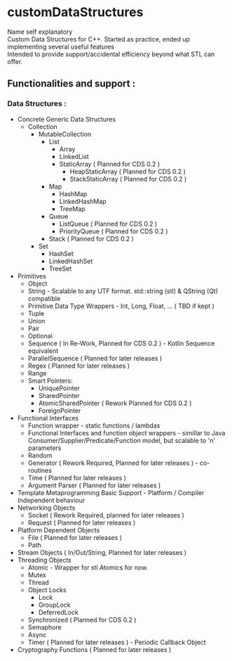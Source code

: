 # customDataStructures

Name self explanatory\
Custom Data Structures for C++. Started as practice, ended up implementing several useful features\
Intended to provide support/accidental efficiency beyond what STL can offer.

## Functionalities and support : 

### Data Structures :
* Concrete Generic Data Structures
  * Collection
    * MutableCollection
      * List
        * Array
        * LinkedList
        * StaticArray ( Planned for CDS 0.2 )
          * HeapStaticArray ( Planned for CDS 0.2 )
          * StackStaticArray ( Planned for CDS 0.2 )
      * Map
        * HashMap
        * LinkedHashMap
        * TreeMap
      * Queue
        * ListQueue ( Planned for CDS 0.2 )
        * PriorityQueue ( Planned for CDS 0.2 )
      * Stack ( Planned for CDS 0.2 )
    * Set
      * HashSet
      * LinkedHashSet
      * TreeSet
* Primitives
  * Object
  * String - Scalable to any UTF format. std::string (stl) & QString (Qt) compatible
  * Primitive Data Type Wrappers - Int, Long, Float, ... ( TBD if kept )
  * Tuple
  * Union
  * Pair
  * Optional
  * Sequence ( In Re-Work, Planned for CDS 0.2 ) - Kotlin Sequence equivalent
  * ParallelSequence ( Planned for later releases )
  * Regex ( Planned for later releases )
  * Range 
  * Smart Pointers:
    * UniquePointer
    * SharedPointer
    * AtomicSharedPointer ( Rework Planned for CDS 0.2 )
    * ForeignPointer
* Functional Interfaces
  * Function wrapper - static functions / lambdas
  * Functional Interfaces and function object wrappers - simillar to Java Consumer/Supplier/Predicate/Function model, but scalable to 'n' parameters
  * Random
  * Generator ( Rework Required, Planned for later releases ) - co-routines
  * Time ( Planned for later releases )
  * Argument Parser ( Planned for later releases )
* Template Metaprogramming Basic Support - Platform / Compiler Independent behaviour
* Networking Objects
  * Socket ( Rework Required, planned for later releases )
  * Request ( Planned for later releases )
* Platform Dependent Objects
  * File ( Planned for later releases )
  * Path
* Stream Objects ( In/Out/String, Planned for later releases )
* Threading Objects
  * Atomic - Wrapper for stl Atomics for now.
  * Mutex
  * Thread
  * Object Locks
    * Lock
    * GroupLock
    * DeferredLock
  * Synchronized ( Planned for CDS 0.2 )
  * Semaphore
  * Async
  * Timer ( Planned for later releases ) - Periodic Callback Object
* Cryptography Functions ( Planned for later releases )
